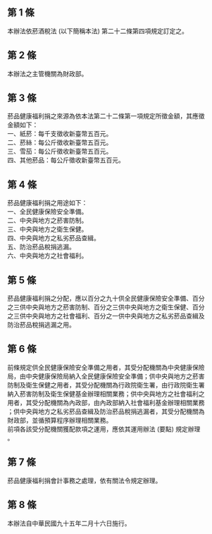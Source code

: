 第 1 條
-------
本辦法依菸酒稅法 (以下簡稱本法) 第二十二條第四項規定訂定之。

第 2 條
-------
本辦法之主管機關為財政部。

第 3 條
-------
菸品健康福利捐之來源為依本法第二十二條第一項規定所徵金額，其應徵  
金額如下：  
一、紙菸：每千支徵收新臺幣五百元。  
二、菸絲：每公斤徵收新臺幣五百元。  
三、雪茄：每公斤徵收新臺幣五百元。  
四、其他菸品：每公斤徵收新臺幣五百元。

第 4 條
-------
菸品健康福利捐之用途如下：  
一、全民健康保險安全準備。  
二、中央與地方之菸害防制。  
三、中央與地方之衛生保健。  
四、中央與地方之私劣菸品查緝。  
五、防治菸品稅捐逃漏。  
六、中央與地方之社會福利。

第 5 條
-------
菸品健康福利捐之分配，應以百分之九十供全民健康保險安全準備、百分  
之三供中央與地方之菸害防制、百分之三供中央與地方之衛生保健、百分  
之三供中央與地方之社會福利、百分之一供中央與地方之私劣菸品查緝及  
防治菸品稅捐逃漏之用。

第 6 條
-------
前條規定供全民健康保險安全準備之用者，其受分配機關為中央健康保險  
局，由中央健康保險局納入全民健康保險安全準備；供中央與地方之菸害  
防制及衛生保健之用者，其受分配機關為行政院衛生署，由行政院衛生署  
納入菸害防制及衛生保健基金辦理相關業務；供中央與地方之社會福利之  
用者，其受分配機關為內政部，由內政部納入社會福利基金辦理相關業務  
；供中央與地方之私劣菸品查緝及防治菸品稅捐逃漏者，其受分配機關為  
財政部，並循預算程序辦理相關業務。  
前項各該受分配機關獲配款項之運用，應依其運用辦法 (要點) 規定辦理  
。

第 7 條
-------
菸品健康福利捐會計事務之處理，依有關法令規定辦理。

第 8 條
-------
本辦法自中華民國九十五年二月十六日施行。

